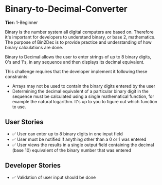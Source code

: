 # Binary-to-Decimal-Converter

**Tier:** 1-Beginner

Binary is the number system all digital computers are based on.
Therefore it's important for developers to understand binary, or base 2,
mathematics. The purpose of Bin2Dec is to provide practice and
understanding of how binary calculations are done.

Binary to Decimal allows the user to enter strings of up to 8 binary digits, 0's
and 1's, in any sequence and then displays its decimal equivalent.

This challenge requires that the developer implement it following these
constraints:

- Arrays may not be used to contain the binary digits entered by the user
- Determining the decimal equivalent of a particular binary digit in the
  sequence must be calculated using a single mathematical function, for
  example the natural logarithm. It's up to you to figure out which function
  to use.

## User Stories

- ✅ User can enter up to 8 binary digits in one input field
- ✅ User must be notified if anything other than a 0 or 1 was entered
- ✅ User views the results in a single output field containing the decimal (base 10) equivalent of the binary number that was entered

## Developer Stories

- ✅ Validation of user input should be done
